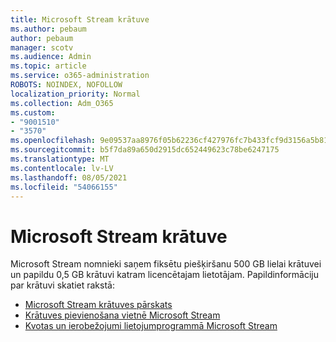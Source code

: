 ```yaml
---
title: Microsoft Stream krātuve
ms.author: pebaum
author: pebaum
manager: scotv
ms.audience: Admin
ms.topic: article
ms.service: o365-administration
ROBOTS: NOINDEX, NOFOLLOW
localization_priority: Normal
ms.collection: Adm_O365
ms.custom:
- "9001510"
- "3570"
ms.openlocfilehash: 9e09537aa8976f05b62236cf427976fc7b433fcf9d3156a5b81009c6b60a0db1
ms.sourcegitcommit: b5f7da89a650d2915dc652449623c78be6247175
ms.translationtype: MT
ms.contentlocale: lv-LV
ms.lasthandoff: 08/05/2021
ms.locfileid: "54066155"
---
```

# <a name="microsoft-stream-storage"></a>Microsoft Stream krātuve

Microsoft Stream nomnieki saņem fiksētu piešķiršanu 500 GB lielai krātuvei un papildu 0,5 GB krātuvi katram licencētajam lietotājam.
Papildinformāciju par krātuvi skatiet rakstā:

- [Microsoft Stream krātuves pārskats](https://docs.microsoft.com/stream/license-overview#storage)
- [Krātuves pievienošana vietnē Microsoft Stream](https://docs.microsoft.com/stream/storage-add-on)
- [Kvotas un ierobežojumi lietojumprogrammā Microsoft Stream](https://docs.microsoft.com/stream/quotas-and-limitations)
